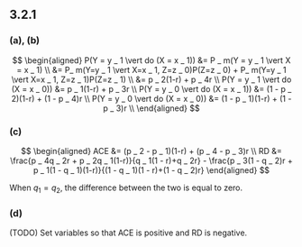 ## 3.2.1
### (a), (b)
$$
\begin{aligned}
P(Y = y _ 1 \vert do (X = x _ 1)) &= P _ m(Y = y _ 1 \vert X = x _ 1) \\
&= P_ m(Y=y _ 1 \vert X=x _ 1, Z=z _ 0)P(Z=z _ 0) + P_ m(Y=y _ 1 \vert X=x _ 1, Z=z _ 1)P(Z=z _ 1) \\
&= p _ 2(1-r) + p _ 4r \\
P(Y = y _ 1 \vert do (X = x _ 0)) &= p _ 1(1-r) + p _ 3r \\
P(Y = y _ 0 \vert do (X = x _ 1)) &= (1 - p _ 2)(1-r) + (1 - p _ 4)r \\
P(Y = y _ 0 \vert do (X = x _ 0)) &= (1 - p _ 1)(1-r) + (1 - p _ 3)r \\
\end{aligned}
$$

### (c)
$$
\begin{aligned}
ACE &= (p _ 2 - p _ 1)(1-r) + (p _ 4 - p _ 3)r \\
RD &= \frac{p _ 4q _ 2r + p _ 2q _ 1(1-r)}{q _ 1(1 - r)+q _ 2r} - \frac{p _ 3(1 - q _ 2)r + p _ 1(1 - q _ 1)(1-r)}{(1 - q _ 1)(1 - r)+(1 - q _ 2)r}
\end{aligned}
$$

When $q _ 1 = q _ 2$, the difference between the two is equal to zero. 

### (d)
(TODO) Set variables so that ACE is positive and RD is negative. 
